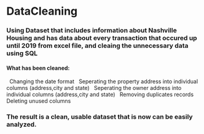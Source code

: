 # DataCleaning
<h3> Using Dataset that includes information about Nashville Housing and has data about every transaction that occured up until 2019 from excel file,
and cleaing the unnecessary data using SQL</h3>
<h4> What has been cleaned:</h4>
&nbsp; Changing the date format
&nbsp; Seperating the property address into individual columns (address,city and state)
&nbsp; Seperating the owner address into individual columns (address,city and state)
&nbsp; Removing duplicates records
&nbsp; Deleting unused columns

<h3>The result is a clean, usable dataset that is now can be easily analyzed.</h3>
